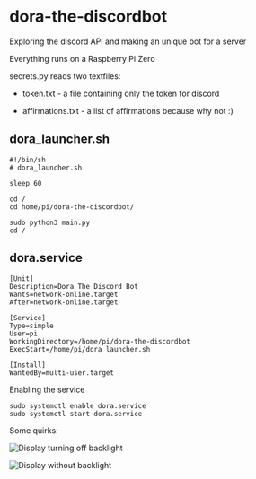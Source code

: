 # dora-the-discordbot

Exploring the discord API and making an unique bot for a server

Everything runs on a Raspberry Pi Zero

secrets.py reads two textfiles:

* token.txt - a file containing only the token for discord

* affirmations.txt - a list of affirmations because why not :) 

## dora_launcher.sh
```
#!/bin/sh
# dora_launcher.sh

sleep 60

cd /
cd home/pi/dora-the-discordbot/

sudo python3 main.py
cd /
```

## dora.service
```
[Unit]
Description=Dora The Discord Bot
Wants=network-online.target
After=network-online.target

[Service]
Type=simple
User=pi
WorkingDirectory=/home/pi/dora-the-discordbot
ExecStart=/home/pi/dora_launcher.sh

[Install]
WantedBy=multi-user.target
```

Enabling the service


```
sudo systemctl enable dora.service
sudo systemctl start dora.service
``` 



Some quirks:

![Display turning off backlight](https://user-images.githubusercontent.com/38492478/119057459-d3094880-b9cc-11eb-9500-26825bfa2e22.gif)

![Display without backlight](https://user-images.githubusercontent.com/38492478/119057857-8bcf8780-b9cd-11eb-99dc-519136e28a4e.gif)